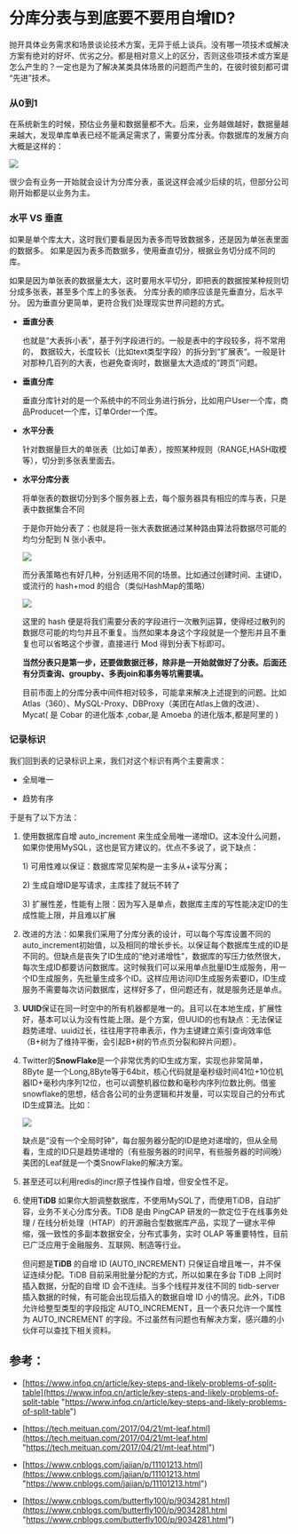 # 分库分表与到底要不要用自增ID?

抛开具体业务需求和场景谈论技术方案，无异于纸上谈兵。没有哪一项技术或解决方案有绝对的好坏、优劣之分。都是相对意义上的区分，否则这些项技术或方案是怎么产生的？一定也是为了解决某类具体场景的问题而产生的，在彼时彼刻都可谓 “先进”技术。

### 从0到1

在系统新生的时候，预估业务量和数据量都不大。后来，业务越做越好，数据量越来越大，发现单库单表已经不能满足需求了，需要分库分表。你数据库的发展方向大概是这样的： &#x20;

![](https://mmbiz.qpic.cn/mmbiz_png/YZibCWq4rxD8GGYaJhW6EoHSaKL4hwRKtF6TB3WrETNz4uzQ9puhE2JTIuJkn5GajYFnibiaVDgJQ0AupJBOlO3IQ/640?wx_fmt=png\&wxfrom=5\&wx_lazy=1\&wx_co=1)

很少会有业务一开始就会设计为分库分表，虽说这样会减少后续的坑，但部分公司刚开始都是以业务为主。

### 水平 VS 垂直

如果是单个库太大，这时我们要看是因为表多而导致数据多，还是因为单张表里面的数据多。 如果是因为表多而数据多，使用垂直切分，根据业务切分成不同的库。

如果是因为单张表的数据量太大，这时要用水平切分，即把表的数据按某种规则切分成多张表，甚至多个库上的多张表。 分库分表的顺序应该是先垂直分，后水平分。 因为垂直分更简单，更符合我们处理现实世界问题的方式。

*   **垂直分表**

    也就是“大表拆小表”，基于列字段进行的。一般是表中的字段较多，将不常用的， 数据较大，长度较长（比如text类型字段）的拆分到“扩展表“。一般是针对那种几百列的大表，也避免查询时，数据量太大造成的“跨页”问题。

*   **垂直分库**

    垂直分库针对的是一个系统中的不同业务进行拆分，比如用户User一个库，商品Producet一个库，订单Order一个库。

*   **水平分表**

    针对数据量巨大的单张表（比如订单表），按照某种规则（RANGE,HASH取模等），切分到多张表里面去。

*   **水平分库分表**

    将单张表的数据切分到多个服务器上去，每个服务器具有相应的库与表，只是表中数据集合不同

    于是你开始分表了：也就是将一张大表数据通过某种路由算法将数据尽可能的均匀分配到 N 张小表中。

    ![](https://mmbiz.qpic.cn/mmbiz_png/YZibCWq4rxD8GGYaJhW6EoHSaKL4hwRKtia4reDgCHGwcWOricAjMenOk4ic18KQIv5NtSZWwpsyicACibzhTqxWdCibA/640?wx_fmt=png\&wxfrom=5\&wx_lazy=1\&wx_co=1)

    而分表策略也有好几种，分别适用不同的场景。比如通过创建时间、主键ID，或流行的 hash+mod 的组合（类似HashMap的策略）

    ![](https://mmbiz.qpic.cn/mmbiz_png/YZibCWq4rxD8GGYaJhW6EoHSaKL4hwRKtQDQueKXSMeof1qnPcIqT5hsyWn3XY2mw19sUU8OW3YMxSa5kxQx9qg/640?wx_fmt=png\&wxfrom=5\&wx_lazy=1\&wx_co=1)

    这里的 hash 便是将我们需要分表的字段进行一次散列运算，使得经过散列的数据尽可能的均匀并且不重复。当然如果本身这个字段就是一个整形并且不重复也可以省略这个步骤，直接进行 Mod 得到分表下标即可。

    **当然分表只是第一步，还要做数据迁移，除非是一开始就做好了分表。后面还有分页查询、groupby、多表join和事务等坑需要填。**

    目前市面上的分库分表中间件相对较多，可能拿来解决上述提到的问题。比如Atlas（360）、MySQL-Proxy、DBProxy（美团在Atlas上做的改进）、Mycat( 是 Cobar 的进化版本 ,cobar,是 Amoeba 的进化版本,都是阿里的 )

### 记录标识

我们回到表的记录标识上来，我们对这个标识有两个主要需求：

*   全局唯一

*   趋势有序

于是有了以下方法： &#x20;

1.  使用数据库自增 auto\_increment 来生成全局唯一递增ID。这本没什么问题，如果你使用MySQL，这也是官方建议的。优点不多说了，说下缺点：

    1\) 可用性难以保证：数据库常见架构是一主多从+读写分离；

    2\) 生成自增ID是写请求，主库挂了就玩不转了

    3\) 扩展性差，性能有上限：因为写入是单点，数据库主库的写性能决定ID的生成性能上限，并且难以扩展

2.  改进的方法：如果我们采用了分库分表的设计，可以每个写库设置不同的auto\_increment初始值，以及相同的增长步长。以保证每个数据库生成的ID是不同的。但缺点是丧失了ID生成的“绝对递增性”，数据库的写压力依然很大，每次生成ID都要访问数据库。这时候我们可以采用单点批量ID生成服务，用一个ID生成服务，先批量生成多个ID。这样应用访问ID生成服务索要ID，ID生成服务不需要每次访问数据库，这样好多了，但问题还有，就是服务还是单点。

3.  **UUID**保证在同一时空中的所有机器都是唯一的。且可以在本地生成，扩展性好，基本可以认为没有性能上限。是个方案，但UUID的也有缺点：无法保证趋势递增、uuid过长，往往用字符串表示，作为主键建立索引查询效率低（B+树为了维持平衡，会引起B+树的节点页分裂和碎片问题）。

4.  Twitter的**SnowFlake**是一个非常优秀的ID生成方案，实现也非常简单，8Byte 是一个Long,8Byte等于64bit，核心代码就是毫秒级时间41位+10位机器ID+毫秒内序列12位，也可以调整机器位数和毫秒内序列位数比例。借鉴snowflake的思想，结合各公司的业务逻辑和并发量，可以实现自己的分布式ID生成算法。比如：

    ![](https://mmbiz.qpic.cn/mmbiz/YrezxckhYOydMj2Lichnic5csTOdqI2a1mC7utPZR12icoHP8UzEibcVetkkZHxWg3ZNhuItMhiboT2AvBWWKvnDlzA/640?wx_fmt=png\&wxfrom=5\&wx_lazy=1\&wx_co=1)

    缺点是“没有一个全局时钟”，每台服务器分配的ID是绝对递增的，但从全局看，生成的ID只是趋势递增的（有些服务器的时间早，有些服务器的时间晚）美团的Leaf就是一个类SnowFlake的解决方案。

5.  甚至还可以利用redis的incr原子性操作自增，但安全性不足。

6.  使用**TiDB** 如果你大胆调整数据库，不使用MySQL了，而使用TiDB，自动扩容，业务不关心分库分表。TiDB 是由 PingCAP 研发的一款定位于在线事务处理 / 在线分析处理（HTAP）的开源融合型数据库产品，实现了一键水平伸缩，强一致性的多副本数据安全，分布式事务，实时 OLAP 等重要特性，目前已广泛应用于金融服务、互联网、制造等行业。

    但问题是**TiDB** 的自增 ID (AUTO\_INCREMENT) 只保证自增且唯一，并不保证连续分配。TiDB 目前采用批量分配的方式，所以如果在多台 TiDB 上同时插入数据，分配的自增 ID 会不连续。当多个线程并发往不同的 tidb-server 插入数据的时候，有可能会出现后插入的数据自增 ID 小的情况。此外，TiDB允许给整型类型的字段指定 AUTO\_INCREMENT，且一个表只允许一个属性为 AUTO\_INCREMENT 的字段。不过虽然有问题也有解决方案，感兴趣的小伙伴可以查找下相关资料。

## 参考：

*   [https://www.infoq.cn/article/key-steps-and-likely-problems-of-split-table](https://www.infoq.cn/article/key-steps-and-likely-problems-of-split-table "https://www.infoq.cn/article/key-steps-and-likely-problems-of-split-table")

*   [https://tech.meituan.com/2017/04/21/mt-leaf.html](https://tech.meituan.com/2017/04/21/mt-leaf.html "https://tech.meituan.com/2017/04/21/mt-leaf.html")

*   [https://www.cnblogs.com/jajian/p/11101213.html](https://www.cnblogs.com/jajian/p/11101213.html "https://www.cnblogs.com/jajian/p/11101213.html")

*   [https://www.cnblogs.com/butterfly100/p/9034281.html](https://www.cnblogs.com/butterfly100/p/9034281.html "https://www.cnblogs.com/butterfly100/p/9034281.html")
